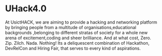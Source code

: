 # UHack4.0

At UsictHACK, we are aiming to provide a hacking and networking platform by bringing people from a multitude of organisations,educational backgrounds ,belonging to different stratas of society for a whole new arena of excitement,coding and sheer brilliance. And at what cost, Zero. Zip. Zilch. Nada. Nothing! Its a deliquescent combination of Hackathon, DevRelCon and Hiring Fair, that serves to every kind of aspirations.
